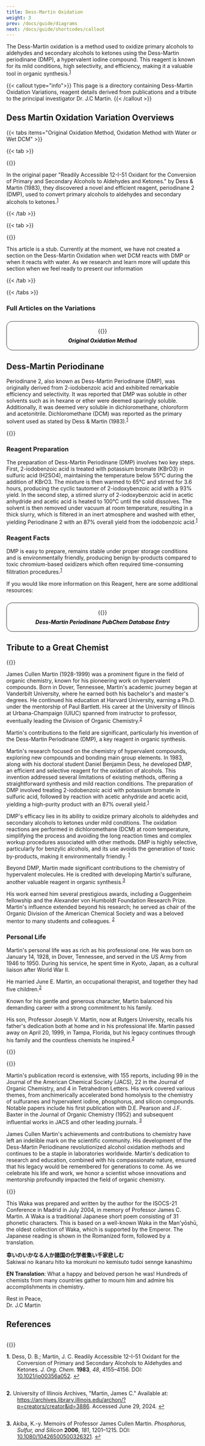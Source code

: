 ```yaml
---
title: Dess-Martin Oxidation
weight: 3
prev: /docs/guide/diagrams
next: /docs/guide/shortcodes/callout
---
```


<p>The Dess-Martin oxidation is a method used to oxidize primary alcohols to aldehydes and secondary alcohols to ketones using the Dess-Martin periodinane (DMP), a hypervalent iodine compound. This reagent is known for its mild conditions, high selectivity, and efficiency, making it a valuable tool in organic synthesis.<a href="#fn1" id="ref1-anchor" class="superscript">1</a></p>

{{< callout type="info">}}
This page is a directory containing Dess-Martin Oxidation Variations, reagent details derived from publications and a tribute to the principal investigator Dr. J.C Martin.
{{< /callout >}}

## Dess Martin Oxidation Variation Overviews

{{< tabs items="Original Oxidation Method, Oxidation Method with Water or Wet DCM" >}}

  {{< tab >}}
  
 {{<figure-dynamic-toggle
    dark-src="DMPOverviewDarkFix.png"
    light-src="DMPOverviewLightFix.png"
    title="General Scheme of Dess Martin Oxidation"
    link="https://pubs.acs.org/doi/10.1021/jo00170a070">}}

<p>In the original paper "Readily Accessible 12-I-51 Oxidant for the Conversion of Primary and Secondary Alcohols to Aldehydes and Ketones." by Dess & Martin (1983), they discovered a novel and efficient reagent, periodinane 2 (DMP), used to convert primary alcohols to aldehydes and secondary alcohols to ketones.<a href="#fn1" id="ref1-anchor" class="superscript">1</a></p>

{{< /tab >}}

{{< tab >}}
  
 {{<figure-dynamic-toggle
    dark-src="wet1.png"
    light-src="wet2.png"
    title="General Scheme of Dess Martin Oxidation when the solvent is wet"
    link="">}}

This article is a stub. Currently at the moment, we have not created a section on the Dess-Martin Oxidation when wet DCM reacts with DMP or when it reacts with water. As we research and learn more will update this section when we feel ready to present our information

{{< /tab >}}

{{< /tabs >}}

### Full Articles on the Variations

<style>
.hextra-cards {
  display: grid;
  grid-template-columns: repeat(auto-fill, minmax(300px, 1fr));
  gap: 1rem;
  margin-top: 1.5rem; /* Add margin to create space between the header and the cards */
}

.hextra-card {
  position: relative;
  border-radius: 15px;
  overflow: hidden;
  transition: transform 0.3s, box-shadow 0.3s, background-color 0.3s;
  padding: 1rem;
  text-align: center;
  border: 1px solid #2c2c2c; /* Outline color */
  background: transparent; /* Transparent background */
  cursor: pointer; /* Change cursor to pointer to indicate it's clickable */
}

.hextra-card:hover {
  transform: scale(1.03); /* Slightly reduced scale to avoid large shadows */
  box-shadow: 0 6px 12px rgba(0, 0, 0, 0.15); /* Less intense shadow */
  background-color: rgba(0, 0, 0, 0.03); /* Subtle highlight effect for light mode */
}

.dark .hextra-card {
  border-color: #4c4c4c; /* More visible outline color for dark mode */
}

.dark .hextra-card:hover {
  background-color: rgba(255, 255, 255, 0.05); /* Subtle highlight effect for dark mode */
  box-shadow: 0 6px 12px rgba(255, 255, 255, 0.15); /* Consistent shadow effect for dark mode */
}

.hextra-card img {
  user-select: none;
  width: 100%;
  height: auto;
  transition: transform 0.3s ease, box-shadow 0.3s ease;
  margin-bottom: 0.5rem; /* Adjust spacing below the image */
}

.hextra-card:hover img {
  transform: scale(1.03); /* Consistent scale with card */
  box-shadow: none; /* Remove shadow from the image */
}

.card-title {
  margin: 0.5rem 0 0; /* Adjust spacing for the title */
  transition: color 0.3s ease;
  color: #000; /* Title color in light mode */
}

.dark .card-title {
  color: #3498db; /* Title color in dark mode */
}

.card-body {
  padding-top: 0; /* Remove top padding */
}

.dark .hextra-card svg {
  color: #ffffff66;
}

.dark .hextra-card:hover svg {
  color: currentColor;
}

a.card-link {
  text-decoration: none;
  color: inherit;
  display: block;
}
</style>

<div class="hextra-cards">
  <a href="/docs/oxidation-reactions/dess-martin-oxidation/" class="card-link">
    <div class="hextra-card">
      <div class="card-body">
        {{<figure-dynamic-toggle
          dark-src="FULLMECHdmpdark.png"
          light-src="FULLMECHdmplight.png"
          title=""
          width="300"
          height="150"
        >}}
        <h5 class="card-title">Original Oxidation Method</h5>
      </div>
    </div>
  </a>
</div>

## Dess-Martin Periodinane

<p>Periodinane 2, also known as Dess-Martin Periodinane (DMP), was originally derived from 2-iodobenzoic acid and exhibited remarkable efficiency and selectivity. It was reported that DMP was soluble in other solvents such as in hexane or ether were deemed sparingly soluble. Additionally, it was deemed very soluble in dichloromethane, chloroform and acetonitrile. Dichloromethane (DCM) was reported as the primary solvent used as stated by Dess & Martin (1983).<a href="#fn1" id="ref1-anchor" class="superscript">1</a></p>

{{<figure-dynamic-toggle
    dark-src="ReagentsDMPdark.png"
    light-src="ReagentsDMP.png"
    title="DMP and DCM"
    link="https://pubs.acs.org/doi/10.1021/jo00170a070">}}

### Reagent Preparation

<p>The preparation of Dess-Martin Periodinane (DMP) involves two key steps. First, 2-iodobenzoic acid is treated with potassium bromate (KBrO3) in sulfuric acid (H2SO4), maintaining the temperature below 55°C during the addition of KBrO3. The mixture is then warmed to 65°C and stirred for 3.6 hours, producing the cyclic tautomer of 2-iodoxybenzoic acid with a 93% yield. In the second step, a stirred slurry of 2-iodoxybenzoic acid in acetic anhydride and acetic acid is heated to 100°C until the solid dissolves. The solvent is then removed under vacuum at room temperature, resulting in a thick slurry, which is filtered in an inert atmosphere and washed with ether, yielding Periodinane 2 with an 87% overall yield from the iodobenzoic acid.<a href="#fn1" id="ref1-anchor" class="superscript">1</a></p>

### Reagent Facts

<p>DMP is easy to prepare, remains stable under proper storage conditions and is environmentally friendly, producing benign by-products compared to toxic chromium-based oxidizers which often required time-consuming filitration procedures.<a href="#fn1" id="ref1-anchor" class="superscript">1</a></p>

If you would like more information on this Reagent, here are some additional resources:

<style>
.hextra-cards {
  display: grid;
  grid-template-columns: repeat(auto-fill, minmax(300px, 1fr));
  gap: 1rem;
  margin-top: 1.5rem; /* Add margin to create space between the header and the cards */
}

.hextra-card {
  position: relative;
  border-radius: 15px;
  overflow: hidden;
  transition: transform 0.3s, box-shadow 0.3s, background-color 0.3s;
  padding: 1rem;
  text-align: center;
  border: 1px solid #2c2c2c; /* Outline color */
  background: transparent; /* Transparent background */
  cursor: pointer; /* Change cursor to pointer to indicate it's clickable */
}

.hextra-card:hover {
  transform: scale(1.03); /* Slightly reduced scale to avoid large shadows */
  box-shadow: 0 6px 12px rgba(0, 0, 0, 0.15); /* Less intense shadow */
  background-color: rgba(0, 0, 0, 0.03); /* Subtle highlight effect for light mode */
}

.dark .hextra-card {
  border-color: #4c4c4c; /* More visible outline color for dark mode */
}

.dark .hextra-card:hover {
  background-color: rgba(255, 255, 255, 0.05); /* Subtle highlight effect for dark mode */
  box-shadow: 0 6px 12px rgba(255, 255, 255, 0.15); /* Consistent shadow effect for dark mode */
}

.hextra-card img {
  user-select: none;
  width: 100%;
  height: auto;
  transition: transform 0.3s ease, box-shadow 0.3s ease;
  margin-bottom: 0.5rem; /* Adjust spacing below the image */
}

.hextra-card:hover img {
  transform: scale(1.03); /* Consistent scale with card */
  box-shadow: none; /* Remove shadow from the image */
}

.card-title {
  margin: 0.5rem 0 0; /* Adjust spacing for the title */
  transition: color 0.3s ease;
  color: #000; /* Title color in light mode */
}

.dark .card-title {
  color: #3498db; /* Title color in dark mode */
}

.card-body {
  padding-top: 0; /* Remove top padding */
}

.dark .hextra-card svg {
  color: #ffffff66;
}

.dark .hextra-card:hover svg {
  color: currentColor;
}

a.card-link {
  text-decoration: none;
  color: inherit;
  display: block;
}
</style>

<div class="hextra-cards">
  <a href="https://pubchem.ncbi.nlm.nih.gov/compound/Dess-Martin-periodinane" class="card-link">
    <div class="hextra-card">
      <div class="card-body">
        {{<figure-dynamic-toggle
          dark-src="pubchem1.png"
          light-src="pubchemlight.png"
          title=""
          width="300"
          height="150"
        >}}
        <h5 class="card-title">Dess-Martin Periodinane PubChem Database Entry</h5>
      </div>
    </div>
  </a>
</div>

## Tribute to a Great Chemist

{{<figure-dynamic-toggle
    dark-src="image3.png"
    light-src="image3.png"
    title="Photo taken at the author’s office in Hiroshima and that of J.C. Martin Symposium at Vanderbilt reported in C & EN News."
    caption="Courtesy of Akiba (2006)"
    >}}

<p>James Cullen Martin (1928-1999) was a prominent figure in the field of organic chemistry, known for his pioneering work on hypervalent compounds. Born in Dover, Tennessee, Martin's academic journey began at Vanderbilt University, where he earned both his bachelor's and master's degrees. He continued his education at Harvard University, earning a Ph.D. under the mentorship of Paul Bartlett. His career at the University of Illinois at Urbana-Champaign (UIUC) spanned from instructor to professor, eventually leading the Division of Organic Chemistry.<a href="#fn2" id="ref2-anchor" class="superscript">2</a></p>

Martin's contributions to the field are significant, particularly his invention of the Dess-Martin Periodinane (DMP), a key reagent in organic synthesis.

<p>Martin's research focused on the chemistry of hypervalent compounds, exploring new compounds and bonding main group elements. In 1983, along with his doctoral student Daniel Benjamin Dess, he developed DMP, an efficient and selective reagent for the oxidation of alcohols. This invention addressed several limitations of existing methods, offering a straightforward synthesis and mild reaction conditions. The preparation of DMP involved treating 2-iodobenzoic acid with potassium bromate in sulfuric acid, followed by reaction with acetic anhydride and acetic acid, yielding a high-purity product with an 87% overall yield.<a href="#fn1" id="ref1-anchor" class="superscript">1</a></p>

<p>DMP's efficacy lies in its ability to oxidize primary alcohols to aldehydes and secondary alcohols to ketones under mild conditions. The oxidation reactions are performed in dichloromethane (DCM) at room temperature, simplifying the process and avoiding the long reaction times and complex workup procedures associated with other methods. DMP is highly selective, particularly for benzylic alcohols, and its use avoids the generation of toxic by-products, making it environmentally friendly. <a href="#fn1" id="ref1-anchor" class="superscript">1</a></p>

<p>Beyond DMP, Martin made significant contributions to the chemistry of hypervalent molecules. He is credited with developing Martin's sulfurane, another valuable reagent in organic synthesis.<a href="#fn3" id="ref3-anchor" class="superscript">3</a></p>
 
<p>His work earned him several prestigious awards, including a Guggenheim fellowship and the Alexander von Humboldt Foundation Research Prize. Martin's influence extended beyond his research; he served as chair of the Organic Division of the American Chemical Society and was a beloved mentor to many students and colleagues. <a href="#fn2" id="ref2-anchor" class="superscript">2</a></p>

### Personal Life

Martin's personal life was as rich as his professional one. He was born on January 14, 1928, in Dover, Tennessee, and served in the US Army from 1946 to 1950. During his service, he spent time in Kyoto, Japan, as a cultural liaison after World War II. <p>He married June E. Martin, an occupational therapist, and together they had five children.<a href="#fn2" id="ref2-anchor" class="superscript">2</a></p> Known for his gentle and generous character, Martin balanced his demanding career with a strong commitment to his family. <p>His son, Professor Joseph V. Martin, now at Rutgers University, recalls his father's dedication both at home and in his professional life. Martin passed away on April 20, 1999, in Tampa, Florida, but his legacy continues through his family and the countless chemists he inspired.<a href="#fn3" id="ref3-anchor" class="superscript">3</a></p>

{{<figure-dynamic-toggle
    dark-src="family.png"
    light-src="family.png"
    title="Photo taken at Illnois"
    caption="Courtesy of Akiba (2006)"
    >}}

{{<figure-dynamic-toggle
    dark-src="image2.png"
    light-src="image2.png"
    title="Photos taken at Hiroshima (two), Vanderbilt (home), and Kyoto."
    caption="Courtesy of Akiba (2006)"
    >}}

<p>Martin's publication record is extensive, with 155 reports, including 99 in the Journal of the American Chemical Society (JACS), 22 in the Journal of Organic Chemistry, and 4 in Tetrahedron Letters. His work covered various themes, from anchimerically accelerated bond homolysis to the chemistry of sulfuranes and hypervalent iodine, phosphorus, and silicon compounds. Notable papers include his first publication with D.E. Pearson and J.F. Baxter in the Journal of Organic Chemistry (1952) and subsequent influential works in JACS and other leading journals. <a href="#fn3" id="ref3-anchor" class="superscript">3</a></p>

James Cullen Martin's achievements and contributions to chemistry have left an indelible mark on the scientific community. His development of the Dess-Martin Periodinane revolutionized alcohol oxidation methods and continues to be a staple in laboratories worldwide. Martin's dedication to research and education, combined with his compassionate nature, ensured that his legacy would be remembered for generations to come. As we celebrate his life and work, we honor a scientist whose innovations and mentorship profoundly impacted the field of organic chemistry.

{{<figure-dynamic-toggle
    dark-src="waka.png"
    light-src="waka.png"
    title="Waka prepared and written in memory of Professor James C. Martin."
    caption="Courtesy of Akiba (2006)"
    >}}

This Waka was prepared and written by the author for the ISOCS-21 Conference in Madrid in July 2004, in memory of Professor James C. Martin. A Waka is a traditional Japanese short poem consisting of 31 phonetic characters. This is based on a well-known Waka in the Man'yōshū, the oldest collection of Waka, which is supported by the Emperor. The Japanese reading is shown in the Romanized form, followed by a translation.

**幸いのいかなる人か諸国の化学者集い千家悲しむ**<br>
Sakiwai no ikanaru hito ka morokuni no kemisuto tudoi sennge kanashimu

**EN Translation**: What a happy and beloved person he was! Hundreds of chemists from many countries gather to mourn him and admire his accomplishments in chemistry.

Rest in Peace,<br>
Dr. J.C Martin

## References

<style>
  .hanging-indent {
    margin-left: 2em; /* Adjust as needed */
    text-indent: -2em; /* Matches the margin-left */
  }
  .reference {
    font-size: 1em; /* Normal sized number */
  }
  .superscript {
    font-size: 0.8em; /* Superscripted number */
    vertical-align: super;
  }
  .bold-number {
    font-weight: bold;
  }
  .anchor {
    display: block;
    height: 50px; /* Adjust the height to position the anchor correctly */
    margin-top: -50px; /* Adjust the margin to match the height */
    visibility: hidden;
  }
</style>

<!-- Content with custom footnotes -->


<!-- Additional invisible anchor at the desired return position -->
<a id="ref1-top" class="anchor"></a>

<!-- Image with the first citation -->
<div>
    <a id="fn1" class="anchor"></a>
    {{<figure-dynamic-toggle
        dark-src="DMPPaperDark.png" 
        light-src="DMPPaperLight.png"
        link="https://doi.org/10.1021/jo00356a052"
    >}}
    <p class="hanging-indent"><span class="reference"><span class="bold-number">1.</span> Dess, D. B.; Martin, J. C. Readily Accessible 12-I-51 Oxidant for the Conversion of Primary and Secondary Alcohols to Aldehydes and Ketones. <i>J. Org. Chem.</i> <b>1983</b>, <i>48</i>, 4155–4156. DOI: <a href="https://doi.org/10.1021/jo00356a052">10.1021/jo00356a052</a>. <a href="#ref1-anchor">↩</a></span></p>
</div>

<!-- Additional citations -->

<div>
    <a id="fn2" class="anchor"></a>
    <p class="hanging-indent"><span class="reference"><span class="bold-number">2.</span> University of Illinois Archives, "Martin, James C." Available at: <a href="https://archives.library.illinois.edu/archon/?p=creators/creator&id=3886">https://archives.library.illinois.edu/archon/?p=creators/creator&id=3886</a>. Accessed June 29, 2024. <a href="#ref2-anchor">↩</a></span></p>
</div>

<div>
    <a id="fn3" class="anchor"></a>
    <p class="hanging-indent"><span class="reference"><span class="bold-number">3.</span> Akiba, K.-y. Memoirs of Professor James Cullen Martin. <i>Phosphorus, Sulfur, and Silicon</i> <b>2006</b>, <i>181</i>, 1201–1215. DOI: <a href="https://doi.org/10.1080/10426500500326321">10.1080/10426500500326321</a>. <a href="#ref3-anchor">↩</a></span></p>
</div>
